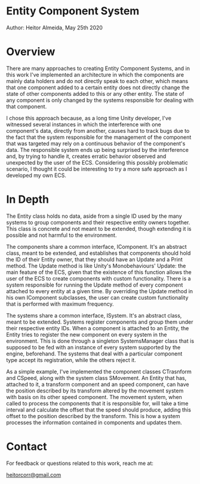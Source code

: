 # Entity Component System

Author: Heitor Almeida, May 25th 2020	
	
# Overview

There are many approaches to creating Entity Component Systems, and in this work I've implemented an architecture in which the components are mainly data holders and do not directly speak to each other, which means that one component added to a certain entity does not directly change the state of other components added to this or any other entity. The state of any component is only changed by the systems responsible for dealing with that component.

I chose this approach because, as a long time Unity developer, I've witnessed several instances in which the interference with one component's data, directly from another, causes hard to track bugs due to the fact that the system responsible for the management of the component that was targeted may rely on a continuous behavior of the component's data. The responsible system ends up being surprised by the interference and, by trying to handle it, creates erratic behavior observed and unexpected by the user of the ECS. Considering this possibly problematic scenario, I thought it could be interesting to try a more safe approach as I developed my own ECS.


# In Depth

The Entity class holds no data, aside from a single ID used by the many systems to group components and their respective entity owners together. This class is concrete and not meant to be extended, though extending it is possible and not harmful to the environment.

The components share a common interface, IComponent. It's an abstract class, meant to be extended, and establishes that components should hold the ID of their Entity owner, that they should have an Update and a Print method. The Update method is like Unity's Monobehaviours' Update: the main feature of the ECS, given that the existence of this function allows the user of the ECS to create components with custom functionality. There is a system responsible for running the Update method of every component attached to every entity at a given time. By overriding the Update method in his own IComponent subclasses, the user can create custom functionality that is performed with maximum frequency.

The systems share a common interface, ISystem. It's an abstract class, meant to be extended. Systems register components and group them under their respective entity IDs. When a component is attached to an Entity, the Entity tries to register the new component on every system in the environment. This is done through a singleton SystemsManager class that is supposed to be fed with an instance of every system supported by the engine, beforehand. The systems that deal with a particular component type accept its registration, while the others reject it.

As a simple example, I've implemented the component classes CTrasnform and CSpeed, along with the system class SMovement. An Entity that has, attached to it, a transform component and an speed component, can have the position described by its transform altered by the movement system with basis on its other speed component. The movement system, when called to process the components that it is responsible for, will take a time interval and calculate the offset that the speed should produce, adding this offset to the position described by the transform. This is how a system processes the information contained in components and updates them.


# Contact

For feedback or questions related to this work, reach me at:
	
heitorcorr@gmail.com
